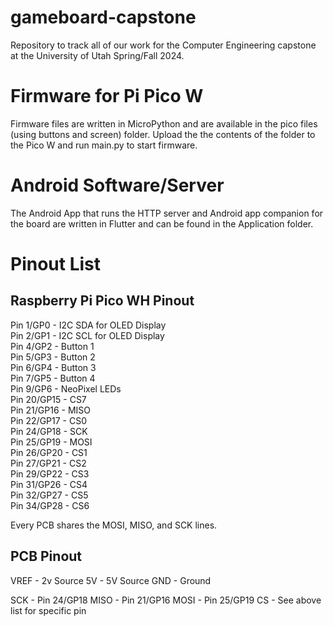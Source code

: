 # gameboard-capstone
Repository to track all of our work for the Computer Engineering capstone at the University of Utah Spring/Fall 2024.

# Firmware for Pi Pico W
Firmware files are written in MicroPython and are available in the pico files (using buttons and screen) folder. Upload the the contents of the folder to the Pico W and run main.py to start firmware.

# Android Software/Server
The Android App that runs the HTTP server and Android app companion for the board are written in Flutter and can be found in the Application folder.

# Pinout List
## Raspberry Pi Pico WH Pinout 
Pin 1/GP0 - I2C SDA for OLED Display  
Pin 2/GP1 - I2C SCL for OLED Display  
Pin 4/GP2 - Button 1  
Pin 5/GP3 - Button 2  
Pin 6/GP4 - Button 3  
Pin 7/GP5 - Button 4  
Pin 9/GP6 - NeoPixel LEDs  
Pin 20/GP15 - CS7  
Pin 21/GP16 - MISO  
Pin 22/GP17 - CS0  
Pin 24/GP18 - SCK  
Pin 25/GP19 - MOSI  
Pin 26/GP20 - CS1  
Pin 27/GP21 - CS2  
Pin 29/GP22 - CS3  
Pin 31/GP26 - CS4  
Pin 32/GP27 - CS5  
Pin 34/GP28 - CS6  

Every PCB shares the MOSI, MISO, and SCK lines.

## PCB Pinout
VREF - 2v Source
5V - 5V Source
GND - Ground

SCK - Pin 24/GP18
MISO - Pin 21/GP16
MOSI - Pin 25/GP19
CS - See above list for specific pin
